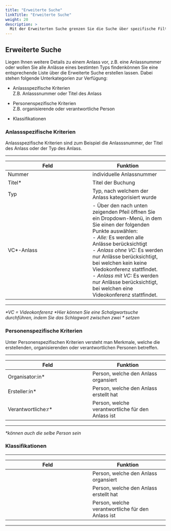 ```yaml
---
title: "Erweiterte Suche"
linkTitle: "Erweiterte Suche"
weight: 20
description: >
  Mit der Erweiterten Suche grenzen Sie die Suche über spezifische Filter weiter ein.
---
```


## Erweiterte Suche

Liegen Ihnen weitere Details zu einem Anlass vor, z.B. eine Anlassnummer oder wollen Sie alle Anlässe eines bestimten Typs findenkönnen Sie eine entsprechende Liste über die Erweiterte Suche erstellen lassen. Dabei stehen folgende Unterkategorien zur Verfügung:

- Anlassspezifische Kriterien  
  Z.B. Anlasssnummer oder Titel des Anlass

- Personenspezifische Kriterien  
  Z.B. organisierende oder verantwortliche Person

- Klassifikationen  
  <!-- Was sind Klassifikationen? -->

### Anlassspezifische Kriterien

Anlassspezifische Kriterien sind zum Beispiel die Anlasssnummer, der Titel des Anlass oder der Typ des Anlass.

 ---
 |<div style="width:250px">Feld</div>|Funktion|
 |---|---|
 |Nummer|individuelle Anlassnummer|
 |Titel*|Titel der Buchung|
 |Typ|Typ, nach welchem der Anlass kategorisiert wurde|
 |VC*-Anlass|- Über den nach unten zeigenden Pfeil öffnen Sie ein Dropdown-Menü, in dem Sie einen der folgenden Punkte auswählen: </br> - *Alle:* Es werden alle Anlässe berücksichtigt <br/> - *Anlass ohne VC:* Es werden nur Anlässe berücksichtigt, bei welchen kein keine Viedokonferenz stattfindet. <br/> - *Anlass mit VC:* Es werden nur Anlässe berücksichtigt, bei welchen eine Videokonferenz stattfindet.|
---
_*VC = Videokonferenz_
_*Hier können Sie eine Schalgwortsuche durchführen, indem Sie das Schlagwort zwischen zwei * setzen_

<!-- Bild Suchkriterien Anlassspezifische Suche -->

### Personenspezifische Kriterien

Unter Personenspezifischen Kriterien versteht man Merkmale, welche die erstellenden, organisierenden oder verantwortlichen Personen betreffen.

---
|<div style="width:250px">Feld</div>|Funktion|
|---|---|
|Organisator:in*|Person, welche den Anlass organsiert|
|Ersteller:in*|Person, welche den Anlass erstellt hat|
|Verantwortliche:r*|Person, welche verantwortliche für den Anlass ist|
---

_*können auch die selbe Person sein_

<!-- Bild Suchkriterine Anlässe suchen/personenspezifische Kriterien -->

### Klassifikationen

<!-- Kundenspezifisch? -->

---
|<div style="width:250px">Feld</div>|Funktion|
|---|---|
||Person, welche den Anlass organsiert|
||Person, welche den Anlass erstellt hat|
||Person, welche verantwortliche für den Anlass ist|
---


